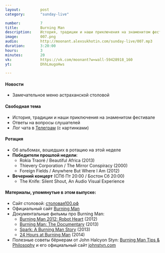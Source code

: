 ```yaml
---
layout:         post
category:       "sunday-live"

number:         7
title:          Burning Man
description:    История, традиции и наши приключения на знаменитом фестивале.
image:          007.png
audio:          http://moonant.alexsukhotin.com/sunday-live/007.mp3
duration:       3:20:00
hours:          3
minutes:        20
vk:             https://vk.com/moonant?w=wall-59428918_160
yt:             DhhLmugoHws

---
```


#### Новости
- Замечательное меню астраханской столовой

#### Свободная тема
- История, традиции и наши приключения на знаменитом фестивале
- Ответы на вопросы слушателей
- Лог чата в [Телеграм](http://j.mp/sunday-live) (с картинками)

#### Ротация
- Об альбомах, вошедших в ротацию на этой неделе
- **Победители прошлой недели**:
    - Rokia Traoré / Beautiful Africa (2013)
    - Thievery Corporation / The Mirror Conspiracy (2000)
    - Foreign Fields / Anywhere But Where I Am (2012)
- **Вечерний концерт** (СПб Пт 20:00 / Бостон Сб 20:00)
    - The Knife: Silent Shout, An Audio Visual Experience

#### Материалы, упомянутые в этом выпуске:
- Сайт столовой: [столовая100.рф](http://столовая100.рф/)
- Официальный сайт [Burning Man](http://burningman.org)
- Документальные фильмы про Burning Man:
    - [Burning Man 2012: Robot Heart](https://youtu.be/oGTjHSBYQLw) (2012)
    - [Burning Man: The Documentary](https://youtu.be/H0NdVn2O1WY) (2013)
    - [Spark: A Burning Man Story](https://youtu.be/kGkmUcyqLGA) (2013)
    - [24 Hours at Burning Man](https://youtu.be/LsbOhv-acLI) (2014)
- Полезные советы бёрнерам от John Halcyon Styn: [Burning Man Tips & Philosophy](https://lustmonkey.wordpress.com) и его официальный сайт [johnstyn.com](http://www.johnstyn.com)
